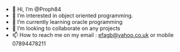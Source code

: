 - 👋 Hi, I’m @Proph84
- 👀 I’m interested in object oriented programming.
- 🌱 I’m currently learning oracle programming
- 💞️ I’m looking to collaborate on any projects
- 📫 How to reach me on my email : efagb@yahoo.co.uk or mobile 07894478211

<!---
Proph84/Proph84 is a ✨ special ✨ repository because its `README.md` (this file) appears on your GitHub profile.
You can click the Preview link to take a look at your changes.
--->
